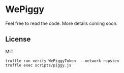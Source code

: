 # WePiggy 

Feel free to read the code. More details coming soon.

## License

MIT

````
truffle run verify WePiggyToken  --network ropsten
truffle exec scripts/piggy.js 
````
